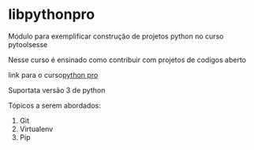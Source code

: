 # libpythonpro
Módulo para exemplificar construção de projetos python no curso pytoolsesse

Nesse curso é ensinado como contribuir com projetos de codigos aberto

link para o curso[python pro](https://www.python.pro.br)

Suportata versão 3 de python

Tópicos a serem abordados:
1. Git
2. Virtualenv
3. Pip

